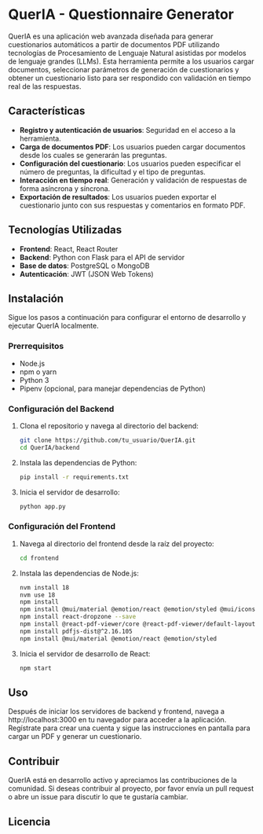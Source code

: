 # QuerIA - Questionnaire Generator

QuerIA es una aplicación web avanzada diseñada para generar cuestionarios automáticos a partir de documentos PDF utilizando tecnologías de Procesamiento de Lenguaje Natural asistidas por modelos de lenguaje grandes (LLMs). Esta herramienta permite a los usuarios cargar documentos, seleccionar parámetros de generación de cuestionarios y obtener un cuestionario listo para ser respondido con validación en tiempo real de las respuestas.

## Características

- **Registro y autenticación de usuarios**: Seguridad en el acceso a la herramienta.
- **Carga de documentos PDF**: Los usuarios pueden cargar documentos desde los cuales se generarán las preguntas.
- **Configuración del cuestionario**: Los usuarios pueden especificar el número de preguntas, la dificultad y el tipo de preguntas.
- **Interacción en tiempo real**: Generación y validación de respuestas de forma asíncrona y síncrona.
- **Exportación de resultados**: Los usuarios pueden exportar el cuestionario junto con sus respuestas y comentarios en formato PDF.

## Tecnologías Utilizadas

- **Frontend**: React, React Router
- **Backend**: Python con Flask para el API de servidor
- **Base de datos**: PostgreSQL o MongoDB
- **Autenticación**: JWT (JSON Web Tokens)

## Instalación

Sigue los pasos a continuación para configurar el entorno de desarrollo y ejecutar QuerIA localmente.

### Prerrequisitos

- Node.js
- npm o yarn
- Python 3
- Pipenv (opcional, para manejar dependencias de Python)

### Configuración del Backend

1. Clona el repositorio y navega al directorio del backend:
   ```bash
   git clone https://github.com/tu_usuario/QuerIA.git
   cd QuerIA/backend
   ```
2. Instala las dependencias de Python:
    ```bash
    pip install -r requirements.txt
    ```
3. Inicia el servidor de desarrollo:
    ```bash
    python app.py
    ```

### Configuración del Frontend
1. Navega al directorio del frontend desde la raíz del proyecto:
   ```bash
   cd frontend
   ```
2. Instala las dependencias de Node.js:
    ```bash
    nvm install 18
    nvm use 18
    npm install
    npm install @mui/material @emotion/react @emotion/styled @mui/icons-material
    npm install react-dropzone --save
    npm install @react-pdf-viewer/core @react-pdf-viewer/default-layout 
    npm install pdfjs-dist@^2.16.105
    npm install @mui/material @emotion/react @emotion/styled


    ```
3. Inicia el servidor de desarrollo de React:
    ```bash
    npm start
    ```

## Uso

Después de iniciar los servidores de backend y frontend, navega a http://localhost:3000 en tu navegador para acceder a la aplicación. Regístrate para crear una cuenta y sigue las instrucciones en pantalla para cargar un PDF y generar un cuestionario.

## Contribuir

QuerIA está en desarrollo activo y apreciamos las contribuciones de la comunidad. Si deseas contribuir al proyecto, por favor envía un pull request o abre un issue para discutir lo que te gustaría cambiar.

## Licencia

